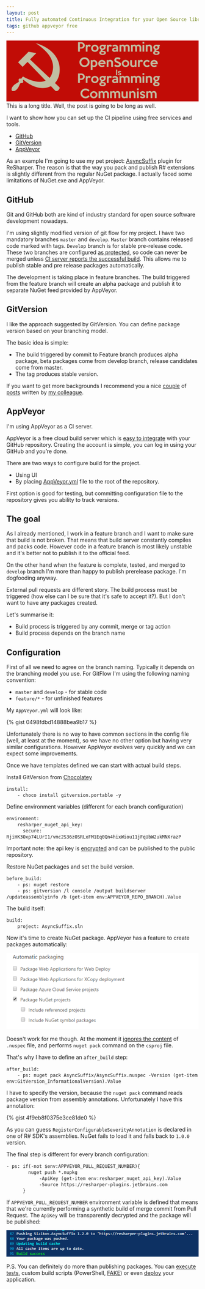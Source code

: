 ```yaml
---
layout: post
title: Fully automated Continuous Integration for your Open Source library for free
tags: github appveyor free
---
```


![open source is commumism](/images/ci-for-free/communism.png)
This is a long title. Well, the post is going to be long as well.

I want to show how you can set up the CI pipeline using free services and tools.

* [GitHub](https://github.com) 
* [GitVersion](https://github.com/GitTools/GitVersion)
* [AppVeyor](http://www.appveyor.com/) 

As an example I'm going to use my pet project: [AsyncSuffix][AsyncSuffixGitHub] plugin for ReSharper. The reason is that the way you pack and publish R# extensions is slightly different from the regular NuGet package. I actually faced some limitations of NuGet.exe and AppVeyor.

## GitHub 
Git and GitHub both are kind of industry standard for open source software development nowadays.  

I'm using slightly modified version of git flow for my project. I have two mandatory branches `master` and `develop`. 
`Master` branch contains released code marked with tags. `Develop` branch is for stable pre-release code. 
These two branches are configured [as protected][ProtectedBranches], so code can never be merged unless [CI server reports the successful build][ProtectedMerge]. This allows me to publish stable and pre release packages automatically.

The development is taking place in feature branches. The build triggered from the feature branch will create an alpha package and publish it to separate NuGet feed provided by AppVeyor.

## GitVersion

I like the approach suggested by GitVersion. You can define package version based on your branching model. 

The basic idea is simple: 

* The build triggered by commit to Feature branch produces alpha package, beta packages come from develop branch, release candidates come from master. 
* The tag produces stable version. 

If you want to get more backgrounds I recommend you a nice [couple][GVSemVer] of [posts][GVSemVer2] written by [my colleague](https://twitter.com/gusztavvargadr). 

## AppVeyor 
I'm using AppVeyor as a CI server.

AppVeyor is a free cloud build server which is [easy to integrate][AppVeyorGitHub] with your GitHub repository.
Creating the account is simple, you can log in using your GitHub and you’re done. 

There are two ways to configure build for the project. 
* Using UI 
* By placing [AppVeyor.yml](http://www.appveyor.com/docs/appveyor-yml) file to the root of the repository. 

First option is good for testing, but committing configuration file to the repository gives you ability to track versions. 

## The goal

As I already mentioned, I work in a feature branch and I want to make sure that build is not broken. 
That means that build server constantly compiles and packs code. 
However code in a feature branch is most likely unstable and it's better not to publish it to the official feed.

On the other hand when the feature is complete, tested, and merged to `develop` branch I'm more than happy to publish prerelease package.
I'm dogfooding anyway.

External pull requests are different story. The build process must be triggered (how else can I be sure that it's safe to accept it?). But I don't want to have any packages created.

Let's summarise it:

* Build process is triggered by any commit, merge or tag action
* Build process depends on the branch name

## Configuration

First of all we need to agree on the branch naming. Typically it depends on the branching model you use.
For GitFlow I'm using the following naming convention: 

* `master` and `develop` - for stable code
* `feature/*` - for unfinished features

My `AppVeyor.yml` will look like: 

{% gist 0498fdbd14888bea9b17 %}

Unfortunately there is no way to have common sections in the config file (well, at least at the moment), 
so we have no other option but having very similar configurations. However AppVeyor evolves very quickly and we can expect some improvements.

Once we have templates defined we can start with actual build steps.

Install GitVersion from [Chocolatey][ChocolateyOrg]

```
install:
    - choco install gitversion.portable -y
```

Define environment variables (different for each branch configuration)

```
environment:
    resharper_nuget_api_key:
      secure: RjiHK3Oxp74LUrI1/vmc2S36zOSRLxFM1Eq0Qn4hixWiou11jFqUbW2ukMNXrazP
```

Important note: the api key is [encrypted](https://ci.appveyor.com/tools/encrypt) and can be published to the public repository.

Restore NuGet packages and set the build version.

```
before_build:
    - ps: nuget restore
    - ps: gitversion /l console /output buildserver /updateassemblyinfo /b (get-item env:APPVEYOR_REPO_BRANCH).Value
```

The build itself:

```
build:
    project: AsyncSuffix.sln
```

Now it's time to create NuGet package. 
AppVeyor has a feature to create packages automatically: 

![CreatePackage](/images/ci-for-free/package-projects.png)

Doesn't work for me though. At the moment it [ignores the content](http://help.appveyor.com/discussions/problems/2698-when-using-publish_nuget-true-my-nuspec-is-ignored-and-it-is-packaging-the-csproj-instead) of `.nuspec` file, 
and performs `nuget pack` command on the `csproj` file. 

That's why I have to define an `after_build` step:

```
after_build:
    - ps: nuget pack AsyncSuffix/AsyncSuffix.nuspec -Version (get-item env:GitVersion_InformationalVersion).Value
```    

I have to specify the version, because the `nuget pack` command reads package version from assembly annotations. 
Unfortunately I have this annotation:

{% gist 4f9eb8f0375e3ce81de0 %}

As you can guess `RegisterConfigurableSeverityAnnotation` is declared in one of R# SDK's assemblies. NuGet fails to load it and falls back to `1.0.0` version.

The final step is different for every branch configuration:

```
- ps: if(-not $env:APPVEYOR_PULL_REQUEST_NUMBER){ 
        nuget push *.nupkg 
            -ApiKey (get-item env:resharper_nuget_api_key).Value 
            -Source https://resharper-plugins.jetbrains.com 
      }
```

If `APPVEYOR_PULL_REQUEST_NUMBER` environment variable is defined that means that we're currently performing a synthetic build of merge commit from Pull Request.
The `ApiKey` will be transparently decrypted and the package will be published:

![Success](/images/ci-for-free/pushing-package.png)


P.S. You can definitely do more than publishing packages. You can [execute tests](https://www.appveyor.com/docs/running-tests), custom build scripts (PowerShell, [FAKE](http://fsharp.github.io/FAKE/)) or even [deploy](https://www.appveyor.com/docs/deployment) your application.

[ProtectedBranches]: https://help.github.com/articles/about-protected-branches/
[ProtectedMerge]: https://github.com/blog/2051-protected-branches-and-required-status-checks
[GVSemVer]: http://gusztavvargadr.github.io/2015/09/20/1-everyday-gitflow-and-semantic-versioning/
[GVSemVer2]: http://gusztavvargadr.github.io/2015/10/30/2-gitversion-to-the-rescue/
[AppVeyorGitHub]: http://www.appveyor.com/docs
[AsyncSuffixGitHub]: https://github.com/asizikov/AsyncSuffix
[ChocolateyOrg]: https://chocolatey.org/
[ReSharperDev]: https://www.jetbrains.com/resharper/devguide/Extensions/Packaging.html
